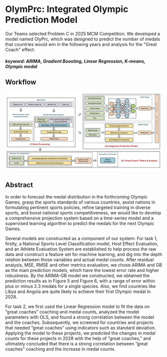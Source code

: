 # OlymPrc: Integrated Olympic Prediction Model

Our Teams selected Problem C in 2025 MCM Competition. 
We developed a model named OlyPrc, which was designed to predict the number of medals that countries would win in the following years and analysis for the "Great Coach" effect.

##### **keyword**: ARIMA, Gradient Boosting, Linear Regression, K-means, Olympic medal

## Workflow
![Workflow of our work](https://github.com/Zhang-Astrid/2025MCM_C/blob/main/report/Workflow.png)

## Abstract
 In order to forecast the medal distribution in the forthcoming Olympic Games, grasp the sports
 standards of various countries, assist nations in formulating pertinent sports policies, refine targeted
 training in diverse sports, and boost national sports competitiveness, we would like to develop a
 comprehensive projection system based on a time-series model and a supervised learning algorithm to
 predict the medals for the next Olympic Games.
 
 Several models are constructed as a component of our system:
 For task 1, firstly, a National Sports Level Classification model, Host Effect Evaluation, and an
 Athlete Evaluation System are established to help process the raw data and construct a feature set for
 machine learning, and dig into the depth relation between those variables and actual medal counts.
 After residual analysis, MSE, RMSE and other metrics evaluation, we chose ARIMA and GB as the
 main prediction models, which have the lowest error rate and higher robustness. By the ARIMA-GB
 model we constructed, we obtained the prediction results as in Figure 5 and Figure 6, with a range
 of error within plus or minus 2.3 medals for a single species. Also, we find countries like Libya and
 Angola are quite likely to achieve their first Olympic medal in 2028.
 
 For task 2, we first used the Linear Regression model to fit the data on ”great coaches” coaching
 and medal counts, analyzed the model parameters with OLS, and found a strong correlation between
 the model and the coaches. Subsequently, we screened for countries and projects that needed ”great
 coaches” using indicators such as standard deviation. Applying the model to these projects, we
 predicted the changes in medal counts for these projects in 2028 with the help of ”great coaches,”
 and ultimately concluded that there is a strong correlation between ”great coaches” coaching and the
 increase in medal counts.
